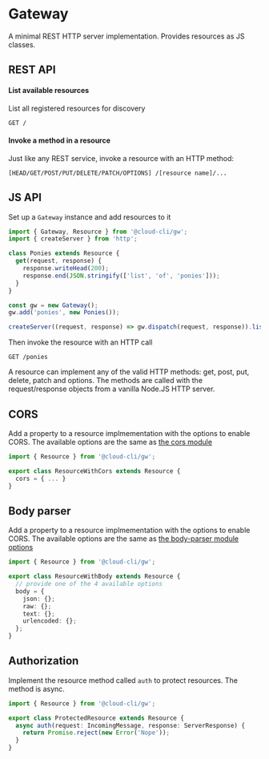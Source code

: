 # Gateway

A minimal REST HTTP server implementation.
Provides resources as JS classes.

## REST API

#### List available resources

List all registered resources for discovery

```
GET /
```

#### Invoke a method in a resource

Just like any REST service, invoke a resource with an HTTP method:

```
[HEAD/GET/POST/PUT/DELETE/PATCH/OPTIONS] /[resource name]/...
```

## JS API

Set up a `Gateway` instance and add resources to it

```typescript
import { Gateway, Resource } from '@cloud-cli/gw';
import { createServer } from 'http';

class Ponies extends Resource {
  get(request, response) {
    response.writeHead(200);
    response.end(JSON.stringify(['list', 'of', 'ponies']));
  }
}

const gw = new Gateway();
gw.add('ponies', new Ponies());

createServer((request, response) => gw.dispatch(request, response)).listen(80);
```

Then invoke the resource with an HTTP call

```
GET /ponies
```

A resource can implement any of the valid HTTP methods: get, post, put, delete, patch and options.
The methods are called with the request/response objects from a vanilla Node.JS HTTP server.

## CORS

Add a property to a resource implmementation with the options to enable CORS.
The available options are the same as [the cors module](https://www.npmjs.com/package/cors)

```typescript
import { Resource } from '@cloud-cli/gw';

export class ResourceWithCors extends Resource {
  cors = { ... }
}
```

## Body parser

Add a property to a resource implmementation with the options to enable CORS.
The available options are the same as [the body-parser module options](https://www.npmjs.com/package/body-parser)

```typescript
import { Resource } from '@cloud-cli/gw';

export class ResourceWithBody extends Resource {
  // provide one of the 4 available options
  body = {
    json: {};
    raw: {};
    text: {};
    urlencoded: {};
  };
}
```

## Authorization

Implement the resource method called `auth` to protect resources. The method is async.

```typescript
import { Resource } from '@cloud-cli/gw';

export class ProtectedResource extends Resource {
  async auth(request: IncomingMessage, response: ServerResponse) {
    return Promise.reject(new Error('Nope'));
  }
}
```
